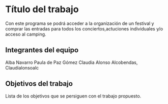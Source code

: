 # Título del trabajo

Con este programa se podrá acceder a la organización de un festival y comprar las entradas para todos los conciertos,actuciones individuales y/o acceso al camping. 

## Integrantes del equipo

Alba Navarro
Paula de Paz Gómez
Claudia Alonso Alcobendas, Claudialonsoalc


## Objetivos del trabajo

Lista de los objetivos que se persiguen con el trabajo propuesto.
